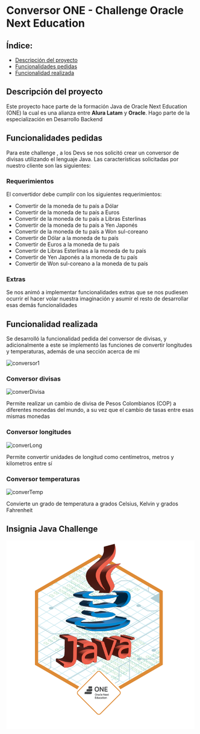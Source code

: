 # Conversor ONE - Challenge Oracle Next Education
## Índice:
* [Descripción del proyecto](#descripción-del-proyecto)
* [Funcionalidades pedidas](#funcionalidades-pedidas)
* [Funcionalidad realizada](#funcionalidad-realizada)

## Descripción del proyecto
Este proyecto hace parte de la formación Java de Oracle Next Education (ONE) la cual es una alianza entre **Alura Latam** y **Oracle**. Hago parte de la especialización en Desarrollo Backend

## Funcionalidades pedidas
Para este challenge , a los Devs se nos solicitó crear un conversor de divisas utilizando el lenguaje Java. Las características solicitadas por nuestro cliente son las siguientes:

### Requerimientos
El convertidor debe cumplir con los siguientes requerimientos:
- Convertir de la moneda de tu país a Dólar
- Convertir de la moneda de tu país  a Euros
- Convertir de la moneda de tu país  a Libras Esterlinas
- Convertir de la moneda de tu país  a Yen Japonés
- Convertir de la moneda de tu país  a Won sul-coreano
- Convertir de Dólar a la moneda de tu país
- Convertir de Euros a la moneda de tu país
- Convertir de Libras Esterlinas a la moneda de tu país
- Convertir de Yen Japonés a la moneda de tu país
- Convertir de Won sul-coreano a la moneda de tu país

### Extras
Se nos animó a implementar funcionalidades extras que se nos pudiesen ocurrir el hacer volar nuestra imaginación y asumir el resto de desarrollar esas demás funcionalidades

## Funcionalidad realizada
Se desarrolló la funcionalidad pedida del conversor de divisas, y adicionalmente a este se implementó las funciones de convertir longitudes y temperaturas, además de una sección acerca de  mí

![conversor1](https://user-images.githubusercontent.com/119468148/235969395-45aa79c2-78ae-427d-8b3e-3d4bd297f7bd.png)

### Conversor divisas
![converDivisa](https://user-images.githubusercontent.com/119468148/235969274-2888e2ac-ab04-4b7e-8180-eccacc54d141.png)

Permite realizar un cambio de divisa de Pesos Colombianos (COP) a diferentes monedas del mundo, a su vez que el cambio de tasas entre esas mismas monedas
### Conversor longitudes
![converLong](https://user-images.githubusercontent.com/119468148/235968343-1c9ef13d-8384-4b80-b927-ebb519c2cdae.png)

Permite convertir unidades de longitud como centímetros, metros y kilometros entre sí
### Conversor temperaturas
![converTemp](https://user-images.githubusercontent.com/119468148/235969341-a44c0449-3640-402e-98f6-d1ddde5413d1.png)

Convierte un grado de temperatura a grados Celsius, Kelvin y grados Fahrenheit

## Insignia Java Challenge
![converTemp](https://github.com/Leonel-Amaya/Conversor-Challenge-ONE/blob/master/insignia%20java%20conver.png)